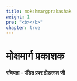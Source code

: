 ```yaml
---
title: mokshmargprakashak
weight: 1
pre: "<b></b>"
chapter: true
---
```


# मोक्षमार्ग प्रकाशक

#### रचियता - पंडित प्रवर टोडरमल जी
